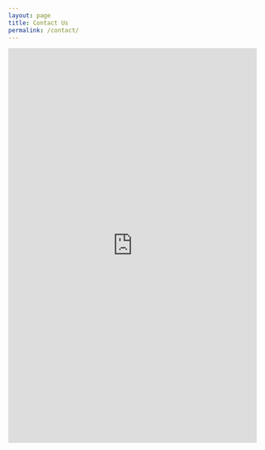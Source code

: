 ```yaml
---
layout: page
title: Contact Us
permalink: /contact/
---
```


<iframe width="100%" height="800px" src="https://forms.office.com/Pages/ResponsePage.aspx?id=DQSIkWdsW0yxEjajBLZtrQAAAAAAAAAAAAN__n4OYshUMUlZVjdQTFhXWFJVOExFV01TMDU2MDlRNC4u&embed=true" frameborder="0" marginwidth="0" marginheight="0" style="border: none; max-width:100%; max-height:100vh" allowfullscreen webkitallowfullscreen mozallowfullscreen msallowfullscreen> </iframe>


